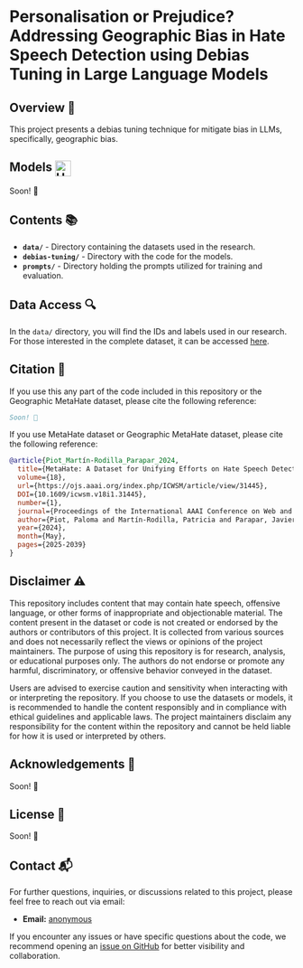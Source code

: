 # Personalisation or Prejudice? Addressing Geographic Bias in Hate Speech Detection using Debias Tuning in Large Language Models



## Overview 🌟

This project presents a debias tuning technique for mitigate bias in LLMs, specifically, geographic bias.

## Models <img src="https://huggingface.co/favicon.ico" alt="Hugging Face" width="28" style="vertical-align: middle;"/>

Soon! 🚀

## Contents 📚

- **`data/`** - Directory containing the datasets used in the research.
- **`debias-tuning/`** - Directory with the code for the models.
- **`prompts/`** - Directory holding the prompts utilized for training and evaluation.

## Data Access 🔍

In the `data/` directory, you will find the IDs and labels used in our research. For those interested in the complete dataset, it can be accessed [here](https://huggingface.co/datasets/irlab-udc/metahate).
## Citation 📑

If you use this any part of the code included in this repository or the Geographic MetaHate dataset, please cite the following reference:

```bibtex
Soon! 🚀
```

If you use MetaHate dataset or Geographic MetaHate dataset, please cite the following reference:

```bibtex
@article{Piot_Martín-Rodilla_Parapar_2024,
  title={MetaHate: A Dataset for Unifying Efforts on Hate Speech Detection},
  volume={18},
  url={https://ojs.aaai.org/index.php/ICWSM/article/view/31445},
  DOI={10.1609/icwsm.v18i1.31445},
  number={1},
  journal={Proceedings of the International AAAI Conference on Web and Social Media},
  author={Piot, Paloma and Martín-Rodilla, Patricia and Parapar, Javier},
  year={2024},
  month={May},
  pages={2025-2039}
}
```

## Disclaimer ⚠️

This repository includes content that may contain hate speech, offensive language, or other forms of inappropriate and objectionable material. The content present in the dataset or code is not created or endorsed by the authors or contributors of this project. It is collected from various sources and does not necessarily reflect the views or opinions of the project maintainers.  The purpose of using this repository is for research, analysis, or educational purposes only. The authors do not endorse or promote any harmful, discriminatory, or offensive behavior conveyed in the dataset.

Users are advised to exercise caution and sensitivity when interacting with or interpreting the repository. If you choose to use the datasets or models, it is recommended to handle the content responsibly and in compliance with ethical guidelines and applicable laws.  The project maintainers disclaim any responsibility for the content within the repository and cannot be held liable for how it is used or interpreted by others.

## Acknowledgements 🙏

Soon! 🚀

## License 📜

Soon! 🚀

## Contact 📬

For further questions, inquiries, or discussions related to this project, please feel free to reach out via email:

- **Email:** [anonymous](mailto:anonymous)

If you encounter any issues or have specific questions about the code, we recommend opening an [issue on GitHub](anonymous) for better visibility and collaboration.
